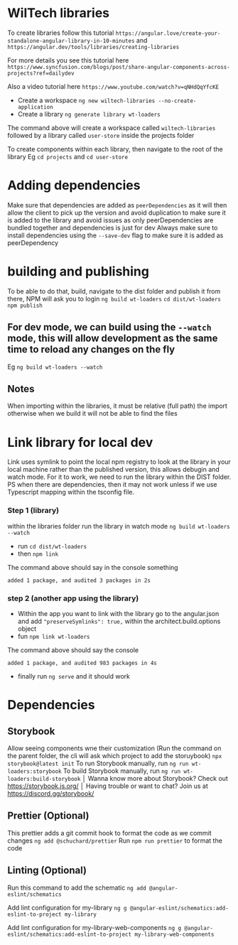 # WilTech libraries


To create libraries follow this tutorial
`https://angular.love/create-your-standalone-angular-library-in-10-minutes` and 
`https://angular.dev/tools/libraries/creating-libraries`

For more details you see this tutorial here `https://www.syncfusion.com/blogs/post/share-angular-components-across-projects?ref=dailydev`

Also a video tutorial here `https://www.youtube.com/watch?v=qNHdQqYfcKE`


* Create a workspace `ng new wiltech-libraries --no-create-application`
* Create a library `ng generate library wt-loaders`

The command above will create a workspace called `wiltech-libraries` followed by a library called `user-store` inside the projects folder

To create components within each library, then navigate to the root of the library Eg `cd projects` and `cd user-store`

# Adding dependencies
Make sure that dependencies are added as `peerDependencies` as it will then allow the client to pick up the version and avoid duplication 
to make sure it is added to the library and avoid issues as only peerDependencies are bundled together and dependencies is just for dev
Always make sure to install dependencies using the `--save-dev` flag to make sure it is added as peerDependency

# building and publishing
To be able to do that, build, navigate to the dist folder and publish it from there, NPM will ask you to login
`ng build wt-loaders`
`cd dist/wt-loaders` 
`npm publish`


## For dev mode, we can build using the `--watch` mode, this will allow development as the same time to reload any changes on the fly 
Eg `ng build wt-loaders --watch`

## Notes
When importing within the libraries, it must be relative (full path) the import otherwise when we build it will not be able to find the files

# Link library for local dev
Link uses symlink to point the local npm registry to look at the library in your local machine rather than the published version, this allows debugin and watch mode.
For it to work, we need to run the library within the DIST folder.
PS when there are dependencies, then it may not work  unless if we use Typescript mapping within the tsconfig file.

### Step 1 (library)
within the libraries folder run the library in watch mode `ng build wt-loaders --watch`
* run `cd dist/wt-loaders`
* then `npm link`

The command above should say in the console something 
```angular2html
added 1 package, and audited 3 packages in 2s
```

### step 2 (another app using the library)
* Within the app you want to link with the library
go to the angular.json and add `"preserveSymlinks": true,` within the architect.build.options object
* fun `npm link wt-loaders`

The command above should say the console
```angular2html
added 1 package, and audited 983 packages in 4s
```
* finally run `ng serve` and it should work


# Dependencies
## Storybook
Allow seeing components wne their customization (Run the command on the parent folder, the cli will ask which project to add the storuybook)
`npx storybook@latest init`
To run Storybook manually, run `ng run wt-loaders:storybook`
To build Storybook manually, run `ng run wt-loaders:build-storybook`
                                                                                 │
   Wanna know more about Storybook? Check out https://storybook.js.org/          │
   Having trouble or want to chat? Join us at https://discord.gg/storybook/

## Prettier (Optional)
This prettier adds a git commit hook to format the code as we commit changes
`ng add @schuchard/prettier`
Run `npm run prettier` to format the code 

## Linting (Optional)
 Run this command to add the schematic
`ng add @angular-eslint/schematics`

 Add lint configuration for my-library
`ng g @angular-eslint/schematics:add-eslint-to-project my-library`

 Add lint configuration for my-library-web-components
`ng g @angular-eslint/schematics:add-eslint-to-project my-library-web-components`
